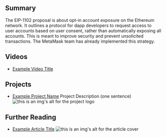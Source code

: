 ## Summary

The EIP-1102 proposal is about opt-in account exposure on the Ethereum network. It outlines a protocol for dapp developers to request access to user accounts based on user consent, rather than automatically exposing all accounts. This is meant to improve security and prevent unsolicited transactions. The MetaMask team has already implemented this strategy.

## Videos

- [Example Video Title](https://www.youtube.com/watch?v=TDGq4aeevgY)

## Projects

- [Example Project Name](https://xxxx.xxx/xxxxx) Project Description (one sentence) ![this is an img's alt for the project logo](https://xxxx.xxx/project-logo.xxx)

## Further Reading

- [Example Article Title](https://xxxx.xxx/xxxxx) ![this is an img's alt for the article cover](https://xxxx.xxx/article-cover.xxx)
